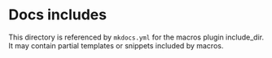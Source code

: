 # Docs includes

This directory is referenced by `mkdocs.yml` for the macros plugin include_dir. It may contain partial templates or snippets included by macros.
